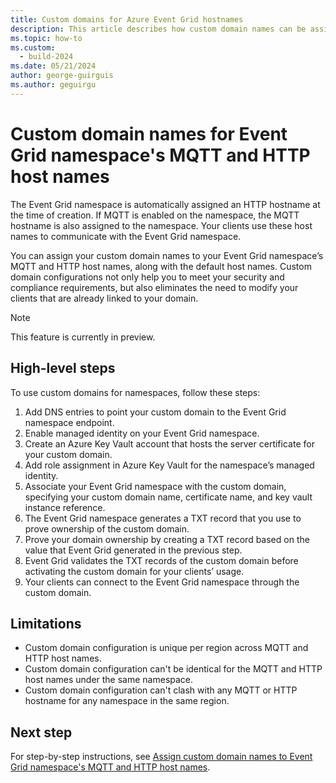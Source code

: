 ```yaml
---
title: Custom domains for Azure Event Grid hostnames
description: This article describes how custom domain names can be assigned to your Event Grid namespace's MQTT and HTTP host names along with the default host names.
ms.topic: how-to
ms.custom:
  - build-2024
ms.date: 05/21/2024
author: george-guirguis
ms.author: geguirgu
---
```


# Custom domain names for Event Grid namespace's MQTT and HTTP host names
The Event Grid namespace is automatically assigned an HTTP hostname at the time of creation. If MQTT is enabled on the namespace, the MQTT hostname is also assigned to the namespace. Your clients use these host names to communicate with the Event Grid namespace.  

You can assign your custom domain names to your Event Grid namespace’s MQTT and HTTP host names, along with the default host names. Custom domain configurations not only help you to meet your security and compliance requirements, but also eliminates the need to modify your clients that are already linked to your domain. 

> [!NOTE]
> This feature is currently in preview. 

## High-level steps 

To use custom domains for namespaces, follow these steps: 

1. Add DNS entries to point your custom domain to the Event Grid namespace endpoint. 
1. Enable managed identity on your Event Grid namespace. 
1. Create an Azure Key Vault account that hosts the server certificate for your custom domain. 
1. Add role assignment in Azure Key Vault for the namespace’s managed identity. 
1. Associate your Event Grid namespace with the custom domain, specifying your custom domain name, certificate name, and key vault instance reference. 
1. The Event Grid namespace generates a TXT record that you use to prove ownership of the custom domain. 
1. Prove your domain ownership by creating a TXT record based on the value that Event Grid generated in the previous step. 
1. Event Grid validates the TXT records of the custom domain before activating the custom domain for your clients’ usage. 
1. Your clients can connect to the Event Grid namespace through the custom domain. 

## Limitations

- Custom domain configuration is unique per region across MQTT and HTTP host names.
- Custom domain configuration can't be identical for the MQTT and HTTP host names under the same namespace. 
- Custom domain configuration can't clash with any MQTT or HTTP hostname for any namespace in the same region. 

## Next step
For step-by-step instructions, see [Assign custom domain names to Event Grid namespace's MQTT and HTTP host names](assign-custom-domain-name.md).
